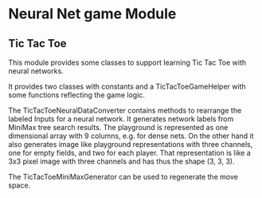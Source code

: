 # Neural Net game Module

## Tic Tac Toe

This module provides some classes to support learning Tic Tac Toe with neural networks.

It provides two classes with constants and a TicTacToeGameHelper with some functions reflecting the game logic.

The TicTacToeNeuralDataConverter contains methods to rearrange the labeled Inputs for a neural network.
It generates network labels from MiniMax tree search results. The playground is represented as one dimensional array with 9 columns, e.g. for dense nets.
On the other hand it also generates image like playground representations with three channels, one for empty fields, and two for each player. That representation is like a 3x3 pixel image with three channels and has thus the shape (3, 3, 3).

The TicTacToeMiniMaxGenerator can be used to regenerate the move space.
